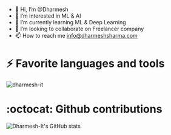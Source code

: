 - 👋 Hi, I’m @Dharmesh
- 👀 I’m interested in ML & AI
- 🌱 I’m currently learning ML & Deep Learning 
- 💞️ I’m looking to collaborate on Freelancer company 
- 📫 How to reach me info@dharmeshsharma.com

# ⚡ Favorite languages and tools

<img src="https://github-readme-stats.vercel.app/api/top-langs/?username=dharmesh-it&hide=css,html,powershell,elm,php,javascript&show_icons=true&count_private=true&theme=algolia&layout=compact" alt="dharmesh-it" />

# :octocat: Github contributions

![Dharmesh-It's GitHub stats](https://github-readme-stats.vercel.app/api?username=dharmesh-it&show_icons=true&theme=radical)
<!---
Dharmesh-IT/Dharmesh-IT is a ✨ special ✨ repository because its `README.md` (this file) appears on your GitHub profile.
You can click the Preview link to take a look at your changes.
--->

